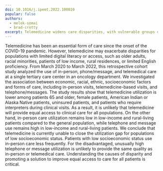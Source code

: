 ```yaml
---
doi: 10.1016/j.ipemt.2022.100010
popular: false
authors:
  - melek-somai
  - brad-crotty
excerpt: Telemedicine widens care disparities, with vulnerable groups using it less and relying on lower-quality alternatives like phone messaging, highlighting the need for equitable access and improved healthcare solutions.
---
```


Telemedicine has been an essential form of care since the onset of the COVID-19 pandemic. However, telemedicine may exacerbate disparities for populations with limited digital literacy or access, such as older adults, racial minorities, patients of low income, rural residences, or limited English proficiency. From March 2020 to March 2022, this retrospective cohort study analyzed the use of in-person, phone/message, and telemedical care at a single tertiary care center in an oncology department. We investigated the association between economic, racial, ethnic, socioeconomic factors and forms of care, including in-person visits, telemedicine-based visits, and telephone/messages. The study results show that telemedicine utilization is lower among patients 65 and older, female patients, American Indian or Alaska Native patients, uninsured patients, and patients who require interpreters during clinical visits. As a result, it is unlikely that telemedicine will provide equal access to clinical care for all populations. On the other hand, in-person care utilization remains low in low-income and rural-living patients compared to the general population, while telephone and message use remains high in low-income and rural-living patients. We conclude that telemedicine is currently unable to close the utilization gap for populations of low socioeconomic status. Patients with low socioeconomic status use in-person care less frequently. For the disadvantaged, unusually high telephone or message utilization is unlikely to provide the same quality as in-person or telemedical care. Understanding the causes of disparity and promoting a solution to improve equal access to care for all patients is critical.